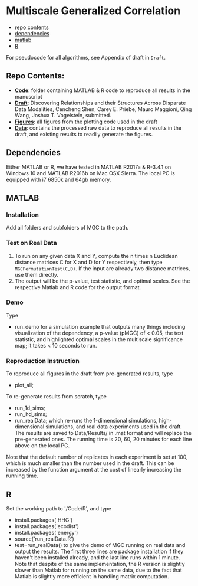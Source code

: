 # Multiscale Generalized Correlation

- [repo contents](#repo-contents)
- [dependencies](#dependencies)
- [matlab](#matlab)
- [R](#R)

For pseudocode for all algorithms, see Appendix of draft in `Draft`.


## Repo Contents:

- [**Code**](https://github.com/neurodata-papers/MGC/tree/master/Code): folder containing MATLAB & R code to reproduce all results in the manuscript
- [**Draft**](https://github.com/neurodata-papers/MGC/tree/master/Draft): Discovering Relationships and their Structures Across Disparate Data Modalities, 
Cencheng Shen, Carey E. Priebe, Mauro Maggioni, Qing Wang, Joshua T. Vogelstein, 
submitted.
- [**Figures**](https://github.com/neurodata-papers/MGC/tree/master/Figures):  all figures from the plotting code used in the draft
- [**Data**](https://github.com/neurodata-papers/MGC/tree/master/Data):  contains the processed raw data to reproduce all results in the draft, and existing results to readily generate the figures.


## Dependencies

Either MATLAB or R, we have tested in MATLAB R2017a & R-3.4.1 on Windows 10 and MATLAB R2016b on Mac OSX Sierra. 
The local PC is equipped with i7 6850k and 64gb memory. 


## MATLAB

### Installation
Add all folders and subfolders of MGC to the path.

### Test on Real Data
1. To run on any given data X and Y, compute the n times n Euclidean distance matrices C for X and D for Y respectively, then type `MGCPermutationTest(C,D)`. If the input are already two distance matrices, use them directly.
2. The output will be the p-value, test statistic, and optimal scales. See the respective Matlab and R code for the output format.

### Demo
Type 
- run_demo 
for a simulation example that outputs many things including visualization of the dependency, a p-value (pMGC) of < 0.05, the test statistic, and highlighted optimal scales in the multiscale significance map; it takes < 10 seconds to run.

### Reproduction Instruction

To reproduce all figures in the draft from pre-generated results, type
- plot_all;

To re-generate results from scratch, type
- run_1d_sims;
- run_hd_sims;
- run_realData;
which re-runs the 1-dimensional simulations, high-dimensional simulations, and real data experiments used in the draft. The results are saved to Data/Results/ in .mat format and will replace the pre-generated ones. The running time is 20, 60, 20 minutes for each line above on the local PC.

Note that the default number of replicates in each experiment is set at 100, which is much smaller than the number used in the draft. This can be increased by the function argument at the cost of linearly increasing the running time.


## R

Set the working path to '/Code/R', and type 
- install.packages('HHG')
- install.packages('ecodist')
- install.packages('energy')
- source('run_realData.R')
- test=run_realData()
to give the demo of MGC running on real data and output the results. The first three lines are package installation if they haven't been installed already, and the last line runs within 1 minute. Note that despite of the same implementation, the R version is slightly slower than Matlab for running on the same data, due to the fact that Matlab is slightly more efficient in handling matrix computation.



